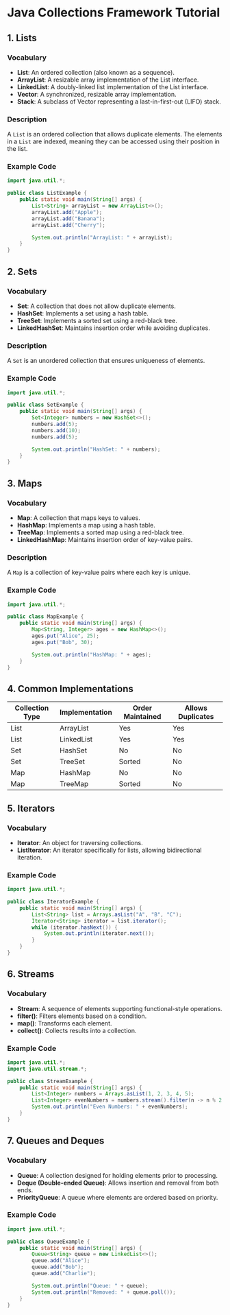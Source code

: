 # Java Collections Framework Tutorial

## 1. Lists

### Vocabulary
- **List**: An ordered collection (also known as a sequence).
- **ArrayList**: A resizable array implementation of the List interface.
- **LinkedList**: A doubly-linked list implementation of the List interface.
- **Vector**: A synchronized, resizable array implementation.
- **Stack**: A subclass of Vector representing a last-in-first-out (LIFO) stack.

### Description
A `List` is an ordered collection that allows duplicate elements. The elements in a `List` are indexed, meaning they can be accessed using their position in the list.

### Example Code
```java
import java.util.*;

public class ListExample {
    public static void main(String[] args) {
        List<String> arrayList = new ArrayList<>();
        arrayList.add("Apple");
        arrayList.add("Banana");
        arrayList.add("Cherry");

        System.out.println("ArrayList: " + arrayList);
    }
}
```

## 2. Sets

### Vocabulary
- **Set**: A collection that does not allow duplicate elements.
- **HashSet**: Implements a set using a hash table.
- **TreeSet**: Implements a sorted set using a red-black tree.
- **LinkedHashSet**: Maintains insertion order while avoiding duplicates.

### Description
A `Set` is an unordered collection that ensures uniqueness of elements.

### Example Code
```java
import java.util.*;

public class SetExample {
    public static void main(String[] args) {
        Set<Integer> numbers = new HashSet<>();
        numbers.add(5);
        numbers.add(10);
        numbers.add(5);

        System.out.println("HashSet: " + numbers);
    }
}
```

## 3. Maps

### Vocabulary
- **Map**: A collection that maps keys to values.
- **HashMap**: Implements a map using a hash table.
- **TreeMap**: Implements a sorted map using a red-black tree.
- **LinkedHashMap**: Maintains insertion order of key-value pairs.

### Description
A `Map` is a collection of key-value pairs where each key is unique.

### Example Code
```java
import java.util.*;

public class MapExample {
    public static void main(String[] args) {
        Map<String, Integer> ages = new HashMap<>();
        ages.put("Alice", 25);
        ages.put("Bob", 30);

        System.out.println("HashMap: " + ages);
    }
}
```

## 4. Common Implementations

| Collection Type | Implementation | Order Maintained | Allows Duplicates |
|----------------|---------------|-----------------|-----------------|
| List | ArrayList | Yes | Yes |
| List | LinkedList | Yes | Yes |
| Set | HashSet | No | No |
| Set | TreeSet | Sorted | No |
| Map | HashMap | No | No |
| Map | TreeMap | Sorted | No |

## 5. Iterators

### Vocabulary
- **Iterator**: An object for traversing collections.
- **ListIterator**: An iterator specifically for lists, allowing bidirectional iteration.

### Example Code
```java
import java.util.*;

public class IteratorExample {
    public static void main(String[] args) {
        List<String> list = Arrays.asList("A", "B", "C");
        Iterator<String> iterator = list.iterator();
        while (iterator.hasNext()) {
            System.out.println(iterator.next());
        }
    }
}
```

## 6. Streams

### Vocabulary
- **Stream**: A sequence of elements supporting functional-style operations.
- **filter()**: Filters elements based on a condition.
- **map()**: Transforms each element.
- **collect()**: Collects results into a collection.

### Example Code
```java
import java.util.*;
import java.util.stream.*;

public class StreamExample {
    public static void main(String[] args) {
        List<Integer> numbers = Arrays.asList(1, 2, 3, 4, 5);
        List<Integer> evenNumbers = numbers.stream().filter(n -> n % 2 == 0).collect(Collectors.toList());
        System.out.println("Even Numbers: " + evenNumbers);
    }
}
```

## 7. Queues and Deques

### Vocabulary
- **Queue**: A collection designed for holding elements prior to processing.
- **Deque (Double-ended Queue)**: Allows insertion and removal from both ends.
- **PriorityQueue**: A queue where elements are ordered based on priority.

### Example Code
```java
import java.util.*;

public class QueueExample {
    public static void main(String[] args) {
        Queue<String> queue = new LinkedList<>();
        queue.add("Alice");
        queue.add("Bob");
        queue.add("Charlie");

        System.out.println("Queue: " + queue);
        System.out.println("Removed: " + queue.poll());
    }
}
```